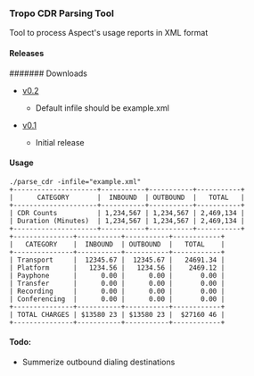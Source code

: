 ### Tropo CDR Parsing Tool

Tool to process Aspect's usage reports in XML format


#### Releases

####### Downloads
* [v0.2](https://github.com/johntdyer/parse_cdr/releases/download/0.2/parse_cdr)
  * Default infile should be example.xml

* [v0.1](https://github.com/johntdyer/parse_cdr/releases/download/0.1/parse_cdr)
  * Initial release

#### Usage

    ./parse_cdr -infile="example.xml"
    +---------------------+-----------+-----------+-----------+
    |      CATEGORY       |  INBOUND  | OUTBOUND  |   TOTAL   |
    +---------------------+-----------+-----------+-----------+
    | CDR Counts          | 1,234,567 | 1,234,567 | 2,469,134 |
    | Duration (Minutes)  | 1,234,567 | 1,234,567 | 2,469,134 |
    +---------------------+-----------+-----------+-----------+
    +---------------+-----------+-----------+------------+
    |   CATEGORY    |  INBOUND  | OUTBOUND  |   TOTAL    |
    +---------------+-----------+-----------+------------+
    | Transport     |  12345.67 |  12345.67 |   24691.34 |
    | Platform      |   1234.56 |   1234.56 |    2469.12 |
    | Payphone      |      0.00 |      0.00 |       0.00 |
    | Transfer      |      0.00 |      0.00 |       0.00 |
    | Recording     |      0.00 |      0.00 |       0.00 |
    | Conferencing  |      0.00 |      0.00 |       0.00 |
    +---------------+-----------+-----------+------------+
    | TOTAL CHARGES | $13580 23 | $13580 23 |  $27160 46 |
    +---------------+-----------+-----------+------------+


####  Todo:

* Summerize outbound dialing destinations
